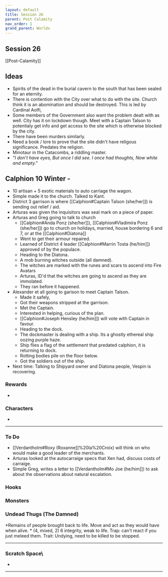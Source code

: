 ```yaml
---
layout: default
title: Session 26
parent: Post Calamity
nav_order: 1
grand_parent: Worlds
---
```

## Session 26
[[Post-Calamity]]

## Ideas
* Spirits of the dead in the burial cavern to the south that has been sealed for an eternity.
* There is contention with the City over what to do with the site. Church think it is an abomination and should be destroyed. This is led by Cardinal Aolfi, 
* Some members of the Government also want the problem dealt with as well. City has it on lockdown though. Meet with a Captain Talson to potentialy get info and get access to the site which is otherwise blocked by the city. 
* There have been murders similarly.
* Need a book / lore to prove that the site didn't have religous significance. Predates the religion. 
* Minotaur in the Catacombs, a riddling master.
* *"I don’t have eyes, But once I did see. I once had thoughts, Now white and empty."*
## Calphion 10 Winter -
* 10 artisan + 5 exotic materials to auto carriage the wagon.
* Simple made it to the church. Talked to Kant.
* District 3 garrison is where [[Calphion#Captain Talson (she/her]]) is sending out relief / aid.
* Arturas was given the inquisitors wax seal mark on a piece of paper.
* Arturas and Greg going to talk to church
	* [[Calphion#Anda Ponz (she/her]]), [[Calphion#Vladimíra Ponz (she/her]]) go to church on holidays, married, house bordering 6 and 7, or at the [[Calphion#Diatona]]
	* Went to get their armour repaired.
	* Learned of District 4 leader [[Calphion#Marrin Tosta (he/him]]) approved of by the populace. 
	* Heading to the Diatona.
	* A mob burning witches outside (all damned).
	* The witches are marked with the runes and scars to ascend into Fire Avatars
	* Arturas, ID'd that the witches are going to ascend as they are immolated. 
	* They ran before it happened.
* Alexander et all going to garison to meet Captain Talson. 
	* Made it safely,
	* Got their weapons stripped at the garrison.
	* Met the Captain.
	* Interested in helping, curious of the plan.
	* [[Calphion#Joseph Hensley (he/him]]) will vote with Captain in favour.
	* Heading to the dock.
	* The dockmaster is dealing with a ship. Its a ghostly ethereal ship oozing purple haze.
	* Ship flies a flag of the settlement that predated calphion, it is returning to dock.
	* Rotting bodies pile on the floor below.
	* Got the soldiers out of the ship.
* Next time: Talking to Shipyard owner and Diatona people, Vespin is recovering.



### Rewards
* 
### Characters
* 
 ---

### To Do

* [[Verdantholm#Roxy (Roxanne]]%20la%20Croix) will think on who would make a good leader of the merchants.
* Arturas looked at the autocarraige specs that Xen had, discuss costs of carraige.
* Simple Greg, writes a letter to [[Verdantholm#Mo Joe (he/him]]) to ask about the observations about natural escalation.


### Hooks

### Monsters
### Undead Thugs (The Damned)
*Remains of people brought back to life. Move and act as they would have when alive. *
(4, mixed, 2) 6 integrity, weak to life.
Trap: can't react if you just meleed them.
Trait: Undying, need to be killed to be stopped.







---

### Scratch Space\
* 







---